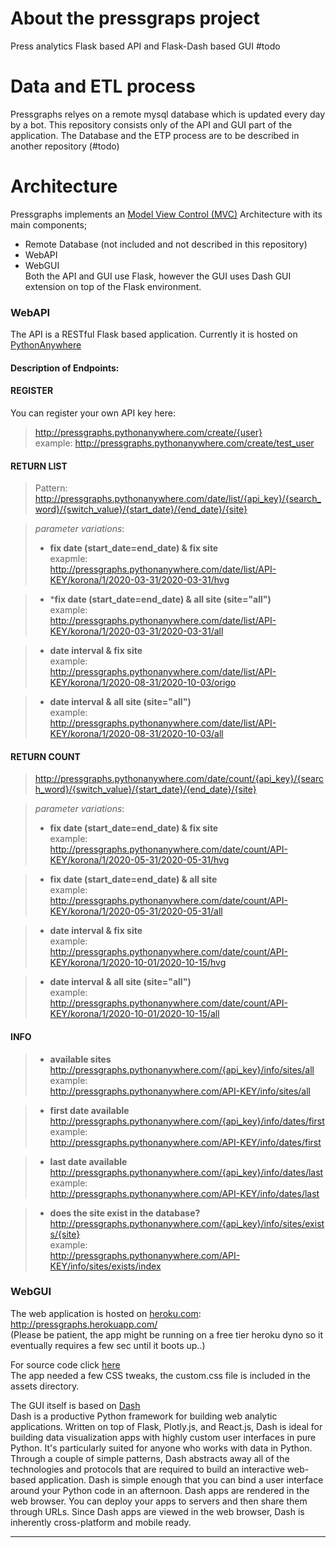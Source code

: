 # About the pressgraps project
Press analytics Flask based API and Flask-Dash based GUI
#todo

# Data and ETL process
Pressgraphs relyes on a remote mysql database which is updated every day by a bot.
This repository consists only of the API and GUI part of the application. The Database and the ETP process are to be described in another repository (#todo)

# Architecture
 Pressgraphs implements an [Model View Control (MVC)](https://en.wikipedia.org/wiki/Model%E2%80%93view%E2%80%93controller) Architecture with its main components; 
 * Remote Database (not included and not described in this repository)
 * WebAPI 
 * WebGUI   
Both the API and GUI use Flask, however the GUI uses Dash GUI extension on top of the Flask environment.

### WebAPI 
The API is a RESTful Flask based application. 
Currently it is hosted on [PythonAnywhere](https://www.pythonanywhere.com/)

#### Description of Endpoints:

#### REGISTER
You can register your own API key here:

> http://pressgraphs.pythonanywhere.com/create/{user}  
> example: http://pressgraphs.pythonanywhere.com/create/test_user

#### RETURN LIST

> Pattern:  
> http://pressgraphs.pythonanywhere.com/date/list/{api_key}/{search_word}/{switch_value}/{start_date}/{end_date}/{site} 

> *parameter variations*:
> * **fix date (start_date=end_date) & fix site**  
    exapmle:  
    http://pressgraphs.pythonanywhere.com/date/list/API-KEY/korona/1/2020-03-31/2020-03-31/hvg  
    
> * ***fix date (start_date=end_date) & all site (site="all")**  
    example:  
    http://pressgraphs.pythonanywhere.com/date/list/API-KEY/korona/1/2020-03-31/2020-03-31/all
    
> * **date interval & fix site**  
    example:  
    http://pressgraphs.pythonanywhere.com/date/list/API-KEY/korona/1/2020-08-31/2020-10-03/origo
    
> * **date interval & all site (site="all")**  
    example:  
    http://pressgraphs.pythonanywhere.com/date/list/API-KEY/korona/1/2020-08-31/2020-10-03/all
    

#### RETURN COUNT
> http://pressgraphs.pythonanywhere.com/date/count/{api_key}/{search_word}/{switch_value}/{start_date}/{end_date}/{site}  

> *parameter variations*:
> * **fix date (start_date=end_date) & fix site**  
    example:  
    http://pressgraphs.pythonanywhere.com/date/count/API-KEY/korona/1/2020-05-31/2020-05-31/hvg
    
> * **fix date (start_date=end_date) & all site**  
    example:  
    http://pressgraphs.pythonanywhere.com/date/count/API-KEY/korona/1/2020-05-31/2020-05-31/all
    
> * **date interval & fix site**  
    example:  
    http://pressgraphs.pythonanywhere.com/date/count/API-KEY/korona/1/2020-10-01/2020-10-15/hvg
    
> * **date interval & all site (site="all")**  
    example:  
    http://pressgraphs.pythonanywhere.com/date/count/API-KEY/korona/1/2020-10-01/2020-10-15/all
    

#### INFO
> * **available sites**  
> http://pressgraphs.pythonanywhere.com/{api_key}/info/sites/all  
  example:  
  http://pressgraphs.pythonanywhere.com/API-KEY/info/sites/all

> * **first date available**  
> http://pressgraphs.pythonanywhere.com/{api_key}/info/dates/first  
  example:  
  http://pressgraphs.pythonanywhere.com/API-KEY/info/dates/first


> * **last date available**  
> http://pressgraphs.pythonanywhere.com/{api_key}/info/dates/last  
  example:  
  http://pressgraphs.pythonanywhere.com/API-KEY/info/dates/last  
    
> * **does the site exist in the database?**  
> http://pressgraphs.pythonanywhere.com/{api_key}/info/sites/exists/{site}  
  example:  
  http://pressgraphs.pythonanywhere.com/API-KEY/info/sites/exists/index  

### WebGUI 

The web application is hosted on [heroku.com](https://www.heroku.com/):  
http://pressgraphs.herokuapp.com/  
(Please be patient, the app might be running on a free tier heroku dyno so it eventually requires a few sec until it boots up..)

For source code click [here](https://github.com/xngst/press-graphs/tree/main/GUI%20src)  
The app needed a few CSS tweaks, the custom.css file is included in the assets directory.

The GUI itself is based on [Dash](https://dash.plotly.com/installation)  
Dash is a productive Python framework for building web analytic applications.
Written on top of Flask, Plotly.js, and React.js, Dash is ideal for building data visualization apps with highly custom user interfaces in pure Python. It's particularly suited for anyone who works with data in Python.
Through a couple of simple patterns, Dash abstracts away all of the technologies and protocols that are required to build an interactive web-based application. Dash is simple enough that you can bind a user interface around your Python code in an afternoon.
Dash apps are rendered in the web browser. You can deploy your apps to servers and then share them through URLs. Since Dash apps are viewed in the web browser, Dash is inherently cross-platform and mobile ready.

<hr>
